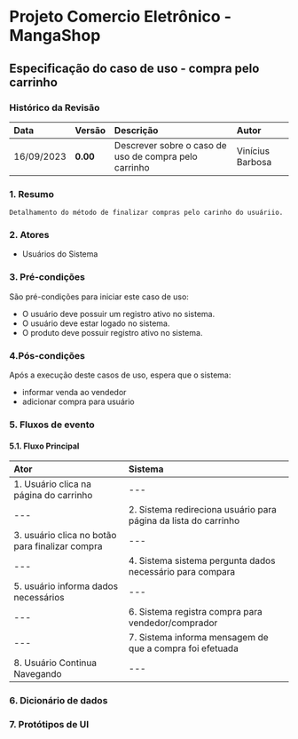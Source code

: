 
﻿
# Projeto Comercio Eletrônico - MangaShop

## Especificação do caso de uso - compra pelo carrinho

### Histórico da Revisão
|  Data  | Versão | Descrição | Autor |
|:-------|:-------|:----------|:------|
| 16/09/2023 | **0.00** | Descrever sobre o caso de uso de compra pelo carrinho| Vinícius Barbosa |


### 1. Resumo 
    Detalhamento do método de finalizar compras pelo carinho do usuáriio.
### 2. Atores
- Usuários do Sistema

### 3. Pré-condições
São pré-condições para iniciar este caso de uso:
- 	O usuário deve possuir um registro ativo no sistema.
- 	O usuário deve estar logado no sistema.
- 	O produto deve possuir registro ativo no sistema.

### 4.Pós-condições
Após a execução deste casos de uso, espera que o sistema:
-  informar venda ao vendedor
- adicionar compra para usuário

### 5. Fluxos de evento

#### 5.1. Fluxo Principal

|  Ator  | Sistema |
|:-------|:------- |
| 1. Usuário clica na página do carrinho | --- |
| --- | 2. Sistema redireciona usuário para página da lista do carrinho |
| 3.  usuário clica no botão para finalizar compra | --- |
| --- | 4. Sistema sistema pergunta dados necessário para compara |
| 5.  usuário informa dados necessários  | --- |
| --- | 6. Sistema registra compra para vendedor/comprador |
| --- | 7. Sistema informa mensagem de que a compra foi efetuada |
| 8. Usuário Continua Navegando | --- |



### 6. Dicionário de dados

### 7. Protótipos de UI
